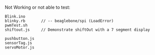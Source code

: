 Not Working or not able to test:
```
Blink.ino
blinky.rb       // -- beaglebone/spi (LoadError)
pwmTest.sh
shiftout.js     // Demonstrate shiftOut with a 7 segment display

pushbutton.js
sensorTag.js
servoMotor.js
```
